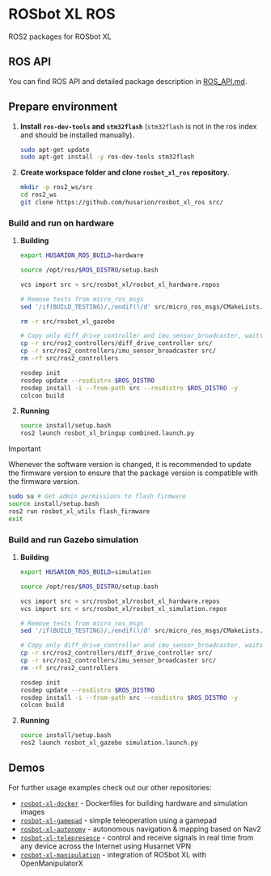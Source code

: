 # ROSbot XL ROS

ROS2 packages for ROSbot XL

## ROS API

You can find ROS API and detailed package description in [ROS_API.md](./ROS_API.md).

## Prepare environment

1. **Install `ros-dev-tools` and `stm32flash`** (`stm32flash` is not in the ros index and should be installed manually).

    ```bash
    sudo apt-get update
    sudo apt-get install -y ros-dev-tools stm32flash
    ```

2. **Create workspace folder and clone `rosbot_xl_ros` repository.**

    ```bash
    mkdir -p ros2_ws/src
    cd ros2_ws
    git clone https://github.com/husarion/rosbot_xl_ros src/
    ```

### Build and run on hardware

1. **Building**

    ```bash
    export HUSARION_ROS_BUILD=hardware

    source /opt/ros/$ROS_DISTRO/setup.bash

    vcs import src < src/rosbot_xl/rosbot_xl_hardware.repos

    # Remove tests from micro_ros_msgs
    sed '/if(BUILD_TESTING)/,/endif()/d' src/micro_ros_msgs/CMakeLists.txt -i

    rm -r src/rosbot_xl_gazebo

    # Copy only diff_drive_controller and imu_sensor_broadcaster, waits for features from ros2-control
    cp -r src/ros2_controllers/diff_drive_controller src/
    cp -r src/ros2_controllers/imu_sensor_broadcaster src/
    rm -rf src/ros2_controllers

    rosdep init
    rosdep update --rosdistro $ROS_DISTRO
    rosdep install -i --from-path src --rosdistro $ROS_DISTRO -y
    colcon build
    ```

2. **Running**

    ```bash
    source install/setup.bash
    ros2 launch rosbot_xl_bringup combined.launch.py
    ```

> [!IMPORTANT]
> Whenever the software version is changed, it is recommended to update the firmware version to ensure that the package version is compatible with the firmware version.
>
> ```bash
> sudo su # Get admin permissions to flash firmware
> source install/setup.bash
> ros2 run rosbot_xl_utils flash_firmware
> exit
> ```

### Build and run Gazebo simulation

1. **Building**

    ```bash
    export HUSARION_ROS_BUILD=simulation

    source /opt/ros/$ROS_DISTRO/setup.bash

    vcs import src < src/rosbot_xl/rosbot_xl_hardware.repos
    vcs import src < src/rosbot_xl/rosbot_xl_simulation.repos

    # Remove tests from micro_ros_msgs
    sed '/if(BUILD_TESTING)/,/endif()/d' src/micro_ros_msgs/CMakeLists.txt -i

    # Copy only diff_drive_controller and imu_sensor_broadcaster, waits for features from ros2-control
    cp -r src/ros2_controllers/diff_drive_controller src/
    cp -r src/ros2_controllers/imu_sensor_broadcaster src/
    rm -rf src/ros2_controllers

    rosdep init
    rosdep update --rosdistro $ROS_DISTRO
    rosdep install -i --from-path src --rosdistro $ROS_DISTRO -y
    colcon build
    ```

2. **Running**

    ```bash
    source install/setup.bash
    ros2 launch rosbot_xl_gazebo simulation.launch.py
    ```

## Demos

For further usage examples check out our other repositories:

* [`rosbot-xl-docker`](https://github.com/husarion/rosbot-xl-docker) - Dockerfiles for building hardware and simulation images
* [`rosbot-xl-gamepad`](https://github.com/husarion/rosbot-xl-gamepad) - simple teleoperation using a gamepad
* [`rosbot-xl-autonomy`](https://github.com/husarion/rosbot-xl-autonomy) - autonomous navigation & mapping based on Nav2
* [`rosbot-xl-telepresence`](https://github.com/husarion/rosbot-xl-telepresence) - control and receive signals in real time from any device across the Internet using Husarnet VPN
* [`rosbot-xl-manipulation`](https://github.com/husarion/rosbot-xl-manipulation) - integration of ROSbot XL with OpenManipulatorX
